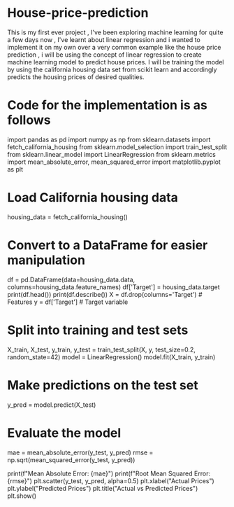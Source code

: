 # House-price-prediction
This is my first ever project , I've been exploring machine learning for quite a few days now , I've learnt about linear regression and i wanted to implement it on my own over a very common example like the house price prediction , i will be using the concept of linear regression to create machine learning model to predict house prices. I will be training the model by using the california housing data set from scikit learn and accordingly predicts the housing prices of desired qualities. 



# Code for the implementation is as follows
import pandas as pd
import numpy as np
from sklearn.datasets import fetch_california_housing
from sklearn.model_selection import train_test_split
from sklearn.linear_model import LinearRegression
from sklearn.metrics import mean_absolute_error, mean_squared_error
import matplotlib.pyplot as plt
# Load California housing data
housing_data = fetch_california_housing()
# Convert to a DataFrame for easier manipulation
df = pd.DataFrame(data=housing_data.data, columns=housing_data.feature_names)
df['Target'] = housing_data.target
print(df.head())
print(df.describe())
X = df.drop(columns='Target')  # Features
y = df['Target']               # Target variable

# Split into training and test sets
X_train, X_test, y_train, y_test = train_test_split(X, y, test_size=0.2, random_state=42)
model = LinearRegression()
model.fit(X_train, y_train)
# Make predictions on the test set
y_pred = model.predict(X_test)

# Evaluate the model
mae = mean_absolute_error(y_test, y_pred)
rmse = np.sqrt(mean_squared_error(y_test, y_pred))

print(f"Mean Absolute Error: {mae}")
print(f"Root Mean Squared Error: {rmse}")
plt.scatter(y_test, y_pred, alpha=0.5)
plt.xlabel("Actual Prices")
plt.ylabel("Predicted Prices")
plt.title("Actual vs Predicted Prices")
plt.show()
